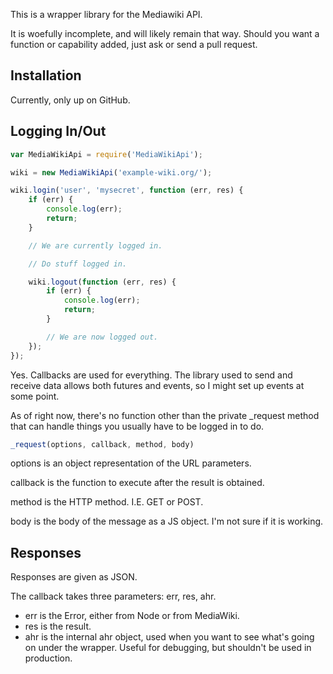 This is a wrapper library for the Mediawiki API.

It is woefully incomplete, and will likely remain that way. Should you want a
function or capability added, just ask or send a pull request.

## Installation

Currently, only up on GitHub.

## Logging In/Out

```javascript
var MediaWikiApi = require('MediaWikiApi');

wiki = new MediaWikiApi('example-wiki.org/');

wiki.login('user', 'mysecret', function (err, res) {
    if (err) {
        console.log(err);
        return;
    }

    // We are currently logged in.

    // Do stuff logged in.

    wiki.logout(function (err, res) {
        if (err) {
            console.log(err);
            return;
        }

        // We are now logged out.
    });
});
```

Yes. Callbacks are used for everything. The library used to send and receive
data allows both futures and events, so I might set up events at some point.

As of right now, there's no function other than the private _request method
that can handle things you usually have to be logged in to do.

```javascript
_request(options, callback, method, body)
```

options is an object representation of the URL parameters.

callback is the function to execute after the result is obtained.

method is the HTTP method. I.E. GET or POST.

body is the body of the message as a JS object. I'm not sure if it is working.

## Responses

Responses are given as JSON. 

The callback takes three parameters: err, res, ahr.

* err is the Error, either from Node or from MediaWiki.
* res is the result.
* ahr is the internal ahr object, used when you want to see what's going on
under the wrapper. Useful for debugging, but shouldn't be used in production.
